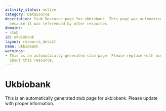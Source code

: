 ```yaml
---
activity_status: active
category: DataSource
description: Stub Resource page for ukbiobank. This page was automatically generated
  because it was referenced by other resources.
domains:
- stub
id: ukbiobank
layout: resource_detail
name: Ukbiobank
warnings:
- This is an automatically generated stub page. Please replace with accurate information
  about this resource.
---
```


# Ukbiobank

This is an automatically generated stub page for ukbiobank. Please update with proper information.

